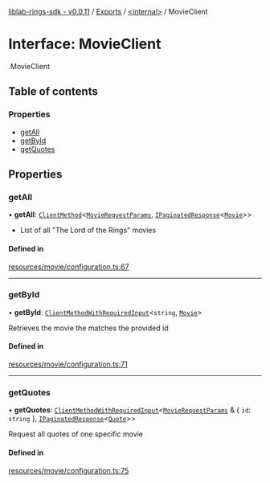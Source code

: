 [liblab-rings-sdk - v0.0.11](../README.md) / [Exports](../modules.md) / [<internal\>](../modules/internal_.md) / MovieClient

# Interface: MovieClient

[<internal>](../modules/internal_.md).MovieClient

## Table of contents

### Properties

- [getAll](internal_.MovieClient.md#getall)
- [getById](internal_.MovieClient.md#getbyid)
- [getQuotes](internal_.MovieClient.md#getquotes)

## Properties

### getAll

• **getAll**: [`ClientMethod`](../modules/internal_.md#clientmethod)<[`MovieRequestParams`](../modules/internal_.md#movierequestparams), [`IPaginatedResponse`](internal_.IPaginatedResponse.md)<[`Movie`](internal_.Movie.md)\>\>

* List of all "The Lord of the Rings" movies

#### Defined in

[resources/movie/configuration.ts:67](https://github.com/geekmidas/rings-sdk/blob/8b961bb/src/resources/movie/configuration.ts#L67)

___

### getById

• **getById**: [`ClientMethodWithRequiredInput`](../modules/internal_.md#clientmethodwithrequiredinput)<`string`, [`Movie`](internal_.Movie.md)\>

Retrieves the movie the matches the provided id

#### Defined in

[resources/movie/configuration.ts:71](https://github.com/geekmidas/rings-sdk/blob/8b961bb/src/resources/movie/configuration.ts#L71)

___

### getQuotes

• **getQuotes**: [`ClientMethodWithRequiredInput`](../modules/internal_.md#clientmethodwithrequiredinput)<[`MovieRequestParams`](../modules/internal_.md#movierequestparams) & { `id`: `string`  }, [`IPaginatedResponse`](internal_.IPaginatedResponse.md)<[`Quote`](internal_.Quote.md)\>\>

Request all quotes of one specific movie

#### Defined in

[resources/movie/configuration.ts:75](https://github.com/geekmidas/rings-sdk/blob/8b961bb/src/resources/movie/configuration.ts#L75)
